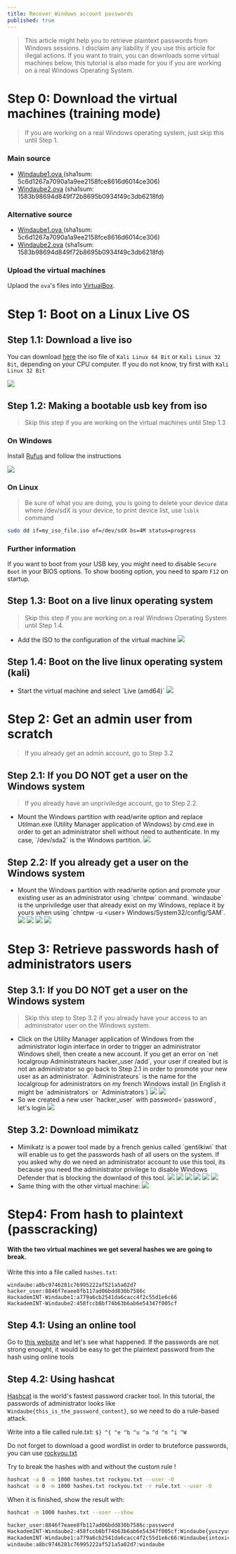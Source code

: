 ```yaml
---
title: Recover Windows account passwords
published: true
---
```


> This article might help you to retrieve plaintext passwords from Windows
> sessions. I disclaim any liability if you use this article for illegal actions.
> If you want to train, you can downloads some virtual machines below, this
> tutorial is also made for you if you are working on a real Windows Operating
> System.

# Step 0: Download the virtual machines (training mode)

> If you are working on a real Windows operating system, just skip this until Step
> 1.

### Main source

<ul>
<li><a
href="https://windaube.hackademint.org/Windaube1.ova">Windaube1.ova </a>(sha1sum: 5c6d1267a7090a1a9ee2158fce8616d6014ce306)</li>
<li><a
href="https://windaube.hackademint.org/Windaube2.ova">Windaube2.ova</a> (sha1sum: 1583b98694d849f72b8695b0934f49c3db6218fd)</li>
</ul>

### Alternative source

<ul>
<li><a
href="https://windaube.minet.net/Windaube1.ova">Windaube1.ova </a>(sha1sum: 5c6d1267a7090a1a9ee2158fce8616d6014ce306)</li>
<li><a
href="https://windaube.minet.net/Windaube2.ova">Windaube2.ova</a> (sha1sum: 1583b98694d849f72b8695b0934f49c3db6218fd)</li>
</ul>

### Upload the virtual machines

Uplaod the `ova`'s files into [VirtualBox](https://www.virtualbox.org/).

# Step 1: Boot on a Linux Live OS

## Step 1.1: Download a live iso

You can download [here](https://www.kali.org/downloads/) the iso file of 
`Kali Linux 64 Bit` or `Kali Linux 32 Bit`, depending on your CPU computer. 
If you do not know, try first with `Kali Linux 32 Bit`

<img class="img_posts" src="/images/posts/WindowsHacking/Windaube1/kali_download.png">

##  Step 1.2: Making a bootable usb key from iso

> Skip this step if you are working on the virtual machines until Step 1.3

### On Windows

Install [Rufus](https://rufus.ie/) and follow the instructions

![](https://rufus.ie/pics/rufus_en.png)

### On Linux

> Be sure of what you are doing, you is going to delete your device data where
> /dev/sdX is your device, to print device list, use `lsblk` command

```bash
sudo dd if=my_iso_file.iso of=/dev/sdX bs=4M status=progress
```

### Further information

If you want to boot from your USB key, you might need to disable `Secure Boot`
in your BIOS options. To show booting option, you need to spam `F12` on startup.


## Step 1.3: Boot on a live linux operating system

> Skip this step if you are working on a real Windows Operating System until Step 1.4.

<ul>

<li>Add the ISO to the configuration of the virtual machine
<img class="img_posts" src="/images/posts/WindowsHacking/Windaube1/live_kali_vbox.png">
</li>

</ul>

## Step 1.4: Boot on the live linux operating system (kali)

<ul>

<li>Start the virtual machine and select `Live (amd64)`
<img class="img_posts" src="/images/posts/WindowsHacking/Windaube1/kali_boot_live.PNG">
</li>

</ul>

# Step 2: Get an admin user from scratch

> If you already get an admin account, go to Step 3.2

## Step 2.1: If you DO NOT get a user on the Windows system 

> If you already have an unpriviledge account, go to Step 2.2.

<ul>
<li>Mount the Windows partition with read/write option and replace Utilman.exe
(Utility Manager application of Windows) by cmd.exe in order to get an 
administrator shell without need to authenticate. In my case, `/dev/sda2` is the
Windows partition.
<img class="img_posts" src="/images/posts/WindowsHacking/Windaube2/utilman_to_cmd.PNG">
</li>
</ul>

## Step 2.2: If you already get a user on the Windows system 

<ul>
<li>Mount the Windows partition with read/write option and promote your existing
user as an administrator using `chntpw` command. `windaube` is the unpriviledge
user that already exist on my Windows, replace it by yours when using `chntpw -u
&lt;user&gt; Windows/System32/config/SAM`.
<img class="img_posts" src="/images/posts/WindowsHacking/Windaube1/kali_live_chntpw_start.PNG">
<img class="img_posts" src="/images/posts/WindowsHacking/Windaube1/kali_live_chntpw_user.PNG">
<img class="img_posts" src="/images/posts/WindowsHacking/Windaube1/kali_live_chntpw_promote.PNG">
<img class="img_posts" src="/images/posts/WindowsHacking/Windaube1/kali_live_chntpw_promote_write.PNG">

</li>
</ul>

# Step 3: Retrieve passwords hash of administrators users

## Step 3.1: If you DO NOT get a user on the Windows system 

> Skip this step to Step 3.2 if you already have your access to an administrator
> user on the Windows system.

<ul>

<li>Click on the Utility Manager application of Windows from the administrator
login interface in order to trigger an administrator Windows shell, then create
a new account. If you get an error on `net localgroup Administrateurs hacker_user
/add`, your user if created but is not an administrator so go back to Step 2.1
in order to promote your new user as an administrator. `Administrateurs` is the
name for the localgroup for administrators on my french Windows install (in
English it might be `administrators` or `Administrators`)
<img class="img_posts" src="/images/posts/WindowsHacking/Windaube2/utilman.png">
<img class="img_posts" src="/images/posts/WindowsHacking/Windaube2/create_user.PNG">
</li>

<li>So we created a new user `hacker_user` with password=`password`, let's login
<img class="img_posts" src="/images/posts/WindowsHacking/Windaube2/new_user.PNG">
</li>

</ul>

## Step 3.2: Download mimikatz

<ul>

<li>Mimikatz is a power tool made by a french genius called `gentilkiwi` that
will enable us to get the passwords hash of all users on the system. If you
asked why do we need an administrator account to use this tool, its because you
need the administrator privilege to disable Windows Defender that is blocking
the downlaod of this tool.
<img class="img_posts" src="/images/posts/WindowsHacking/Windaube1/windows_defender_disable.PNG">
<img class="img_posts" src="/images/posts/WindowsHacking/Windaube1/mimikatz_download.PNG">
<img class="img_posts" src="/images/posts/WindowsHacking/Windaube1/mimikatz_keep.PNG">
<img class="img_posts" src="/images/posts/WindowsHacking/Windaube1/mimikatz_exec_admin.PNG">
<img class="img_posts" src="/images/posts/WindowsHacking/Windaube1/mimikatz_dump1.PNG">
<img class="img_posts" src="/images/posts/WindowsHacking/Windaube1/mimikatz_dump2.PNG">
</li>

<li>
Same thing with the other virtual machine:
<img class="img_posts" src="/images/posts/WindowsHacking/Windaube2/mimikatz_dump2.PNG">
</li>

</ul>

# Step4: From hash to plaintext (passcracking)

#### With the two virtual machines we get several hashes we are going to break.

Write this into a file called `hashes.txt`:
```
windaube:a8bc9746281c76995222af521a5a02d7
hacker_user:8846f7eaee8fb117ad06bdd830b7586c
HackademINT-Windaube1:a779a6cb2541da6cacc4f2c55d1e6c66
HackademINT-Windaube2:458fccb8bf74b63b6ab6e54347f005cf
```

## Step 4.1: Using an online tool

Go to [this website](https://crackstation.net/) and let's see what happened. If
the passwords are not strong enought, it would be easy to get the plaintext
password from the hash using online tools

## Step 4.2: Using hashcat

[Hashcat](https://hashcat.net/hashcat/) is the world's fastest password cracker
tool. In this tutorial, the passwords of administrator looks like
`Windaube{this_is_the_password_content}`, so we need to do a rule-based attack.

Write into a file called rule.txt: `$} ^{ ^e ^b ^u ^a ^d ^n ^i ^W`

Do not forget to download a good wordlist in order to bruteforce passwords, you
can use [rockyou.txt](https://www.scrapmaker.com/data/wordlists/dictionaries/rockyou.txt)

Try to break the hashes with and without the custom rule !

```bash
hashcat -a 0 -m 1000 hashes.txt rockyou.txt --user -O
hashcat -a 0 -m 1000 hashes.txt rockyou.txt -r rule.txt --user -O
```

When it is finished, show the result with:

```bash
hashcat -m 1000 hashes.txt --user --show

hacker_user:8846f7eaee8fb117ad06bdd830b7586c:password
HackademINT-Windaube2:458fccb8bf74b63b6ab6e54347f005cf:Windaube{yuszyuszyusz}
HackademINT-Windaube1:a779a6cb2541da6cacc4f2c55d1e6c66:Windaube{intoxicating}
windaube:a8bc9746281c76995222af521a5a02d7:windaube
```
